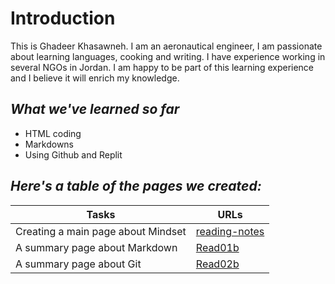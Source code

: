 # Introduction
This is Ghadeer Khasawneh. I am an aeronautical engineer, I am passionate about learning languages, cooking and writing. I have experience working in several NGOs in Jordan. I am happy to be part of this learning experience and I believe it will enrich my knowledge.
## *What we've learned so far*
* HTML coding
* Markdowns
* Using Github and Replit

## *Here's a table of the pages we created:*

| Tasks     | URLs |
| ----------- | ----------- |
| Creating a main page about Mindset   | [reading-notes](https://ghadeerkh9.github.io/reading-notes/)     |
| A summary page about Markdown   | [Read01b](https://ghadeerkh9.github.io/reading-notes/read01b)       |
| A summary page about Git   | [Read02b](https://ghadeerkh9.github.io/reading-notes/read02b)     |


